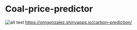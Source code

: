 # Coal-price-predictor

![alt text](https://raw.githubusercontent.com/progamandoconro/carbon-prediction/master/Screenshot%20from%202019-09-16%2000-40-13.png)
https://omgonzalez.shinyapps.io/carbon-prediction/
